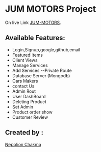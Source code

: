 # JUM MOTORS Project

On live Link [JUM-MOTORS](https://jum-motors.netlify.app/).

## Available Features:

- Login,Signup,google,github,email
- Featured Items
- Client Views
- Manage Services 
- Add Services
--Private Route
- Database Server (Mongodb)
- Cars Makers
- contact Us
- Admin Rout
- User DashBoard
- Deleting Product 
- Set Admin
- Product order show
- Customer Review


## Created by :

[Nepolion Chakma](https://www.facebook.com/nepockma2)